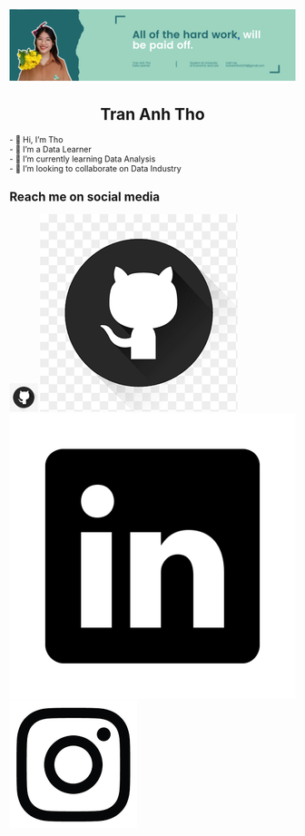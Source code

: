 <img src="AT.png">
<center><h1>Tran Anh Tho</h1></center>
- 👋 Hi, I’m Tho <br/>
- 👀 I’m a Data Learner <br/>
- 🌱 I’m currently learning Data Analysis <br/>
- 💞️ I’m looking to collaborate on Data Industry <br/>
<h2>Reach me on social media</h2>
<img src="git.png" width="50" heigh="50" href="https://github.com/thota18411">
<a href="https://github.com/thota18411" target="_blank"><img src="git.png"/></a>
<a href="https://www.linkedin.com/in/tho-tran-anh-6954001ba/" target="_blank"><img src="link.png"/></a>
<a href="https://www.instagram.com/___h5_/" target="_blank"><img src="in.png"/></a>
<!---
thota18411/thota18411 is a ✨ special ✨ repository because its `README.md` (this file) appears on your GitHub profile.
You can click the Preview link to take a look at your changes.
--->

